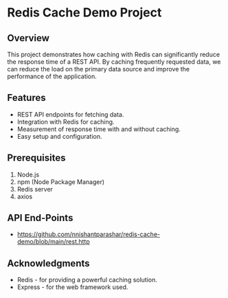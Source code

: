 # Redis Cache Demo Project


## Overview
This project demonstrates how caching with Redis can significantly reduce the response time of a REST API. By caching frequently requested data, we can reduce the load on the primary data source and improve the performance of the application.


## Features
- REST API endpoints for fetching data.
- Integration with Redis for caching.
- Measurement of response time with and without caching.
- Easy setup and configuration.


## Prerequisites
1. Node.js
2. npm (Node Package Manager)
3. Redis server
4. axios


## API End-Points
- https://github.com/nnishantparashar/redis-cache-demo/blob/main/rest.http


## Acknowledgments
- Redis - for providing a powerful caching solution.
- Express - for the web framework used.
